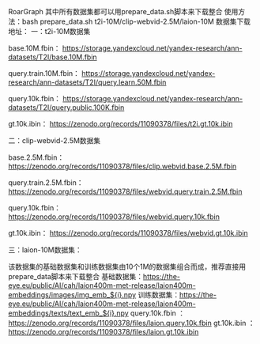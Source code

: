 RoarGraph
其中所有数据集都可以用prepare_data.sh脚本来下载整合
使用方法：bash prepare_data.sh t2i-10M/clip-webvid-2.5M/laion-10M
数据集下载地址：
一：t2i-10M数据集

base.10M.fbin： https://storage.yandexcloud.net/yandex-research/ann-datasets/T2I/base.10M.fbin

query.train.10M.fbin： https://storage.yandexcloud.net/yandex-research/ann-datasets/T2I/query.learn.50M.fbin

query.10k.fbin： https://storage.yandexcloud.net/yandex-research/ann-datasets/T2I/query.public.100K.fbin

gt.10k.ibin： https://zenodo.org/records/11090378/files/t2i.gt.10k.ibin

二：clip-webvid-2.5M数据集

base.2.5M.fbin： https://zenodo.org/records/11090378/files/clip.webvid.base.2.5M.fbin

query.train.2.5M.fbin： https://zenodo.org/records/11090378/files/webvid.query.train.2.5M.fbin

query.10k.fbin： https://zenodo.org/records/11090378/files/webvid.query.10k.fbin

gt.10k.ibin： https://zenodo.org/records/11090378/files/webvid.gt.10k.ibin

三：laion-10M数据集：

该数据集的基础数据集和训练数据集由10个1M的数据集组合而成，推荐直接用prepare_data脚本来下载整合
基础数据集：https://the-eye.eu/public/AI/cah/laion400m-met-release/laion400m-embeddings/images/img_emb_${i}.npy
训练数据集：https://the-eye.eu/public/AI/cah/laion400m-met-release/laion400m-embeddings/texts/text_emb_${i}.npy
query.10k.fbin ：https://zenodo.org/records/11090378/files/laion.query.10k.fbin
gt.10k.ibin ： https://zenodo.org/records/11090378/files/laion.gt.10k.ibin
